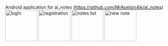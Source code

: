 Android application for ai_notes (https://github.com/MrApelsin4ik/ai_notes)
<img src="https://github.com/user-attachments/assets/454be240-2d7b-4c26-b98c-bad753e96b6e" alt="login" width="100" />
<img src="https://github.com/user-attachments/assets/b2fe2c6a-9194-4192-a14e-49ab8c5ab968" alt="registration" width="100" />
<img src="https://github.com/user-attachments/assets/63d7d68d-232f-4e64-9d3d-e08ab65ccee4" alt="notes list" width="100" />
<img src="https://github.com/user-attachments/assets/31366db5-f233-4494-b045-d4a9b492f82b" alt="new note" width="100" />

